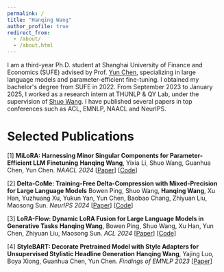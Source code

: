 ```yaml
---
permalink: /
title: "Hanqing Wang"
author_profile: true
redirect_from: 
  - /about/
  - /about.html
---
```


I am a third-year Ph.D. student at Shanghai University of Finance and Economics (SUFE) advised by Prof. [Yun Chen](yunc.me), specializing in large language models and parameter-efficient fine-tuning. I obtained my bachelor's degree from SUFE in 2022. From September 2023 to January 2025, I worked as a research intern at THUNLP & QY Lab, under the supervision of [Shuo Wang](https://scholar.google.com/citations?user=5vm5yAMAAAAJ&hl=en). I have published several papers in top conferences such as ACL, EMNLP, NAACL and NeurIPS.

Selected Publications
======


[1] **MiLoRA: Harnessing Minor Singular Components for Parameter-Efficient LLM Finetuning**
**Hanqing Wang**, Yixia Li, Shuo Wang, Guanhua Chen, Yun Chen. *NAACL 2024*
[[Paper](https://aclanthology.org/2025.naacl-long.248/)] [[Code](https://github.com/sufenlp/MiLoRA)]

[2] **Delta-CoMe: Training-Free Delta-Compression with Mixed-Precision for Large Language Models**
Bowen Ping, Shuo Wang, **Hanqing Wang**, Xu Han, Yuzhuang Xu, Yukun Yan, Yun Chen, Baobao Chang, Zhiyuan Liu, Maosong Sun. *NeurIPS 2024*
[[Paper](https://openreview.net/pdf?id=cr5EQRJlRn)] [[Code](https://github.com/thunlp/Delta-CoMe)]

[3] **LoRA-Flow: Dynamic LoRA Fusion for Large Language Models in Generative Tasks**
**Hanqing Wang**, Bowen Ping, Shuo Wang, Xu Han, Yun Chen, Zhiyuan Liu, Maosong Sun. *ACL 2024*
[[Paper](https://aclanthology.org/2024.acl-long.695/)] [[Code](https://github.com/thunlp/LoRAFlow)]

[4] **StyleBART: Decorate Pretrained Model with Style Adapters for Unsupervised Stylistic Headline Generation**
**Hanqing Wang**, Yajing Luo, Boya Xiong, Guanhua Chen, Yun Chen. *Findings of EMNLP 2023*
[[Paper](https://aclanthology.org/2023.findings-emnlp.697/)]
<!-- Getting started
======
1. Register a GitHub account if you don't have one and confirm your e-mail (required!)
1. Fork [this template](https://github.com/academicpages/academicpages.github.io) by clicking the "Use this template" button in the top right. 
1. Go to the repository's settings (rightmost item in the tabs that start with "Code", should be below "Unwatch"). Rename the repository "[your GitHub username].github.io", which will also be your website's URL.
1. Set site-wide configuration and create content & metadata (see below -- also see [this set of diffs](http://archive.is/3TPas) showing what files were changed to set up [an example site](https://getorg-testacct.github.io) for a user with the username "getorg-testacct")
1. Upload any files (like PDFs, .zip files, etc.) to the files/ directory. They will appear at https://[your GitHub username].github.io/files/example.pdf.  
1. Check status by going to the repository settings, in the "GitHub pages" section

Site-wide configuration
------
The main configuration file for the site is in the base directory in [_config.yml](https://github.com/academicpages/academicpages.github.io/blob/master/_config.yml), which defines the content in the sidebars and other site-wide features. You will need to replace the default variables with ones about yourself and your site's github repository. The configuration file for the top menu is in [_data/navigation.yml](https://github.com/academicpages/academicpages.github.io/blob/master/_data/navigation.yml). For example, if you don't have a portfolio or blog posts, you can remove those items from that navigation.yml file to remove them from the header. 

Create content & metadata
------
For site content, there is one markdown file for each type of content, which are stored in directories like _publications, _talks, _posts, _teaching, or _pages. For example, each talk is a markdown file in the [_talks directory](https://github.com/academicpages/academicpages.github.io/tree/master/_talks). At the top of each markdown file is structured data in YAML about the talk, which the theme will parse to do lots of cool stuff. The same structured data about a talk is used to generate the list of talks on the [Talks page](https://academicpages.github.io/talks), each [individual page](https://academicpages.github.io/talks/2012-03-01-talk-1) for specific talks, the talks section for the [CV page](https://academicpages.github.io/cv), and the [map of places you've given a talk](https://academicpages.github.io/talkmap.html) (if you run this [python file](https://github.com/academicpages/academicpages.github.io/blob/master/talkmap.py) or [Jupyter notebook](https://github.com/academicpages/academicpages.github.io/blob/master/talkmap.ipynb), which creates the HTML for the map based on the contents of the _talks directory).

**Markdown generator**

The repository includes [a set of Jupyter notebooks](https://github.com/academicpages/academicpages.github.io/tree/master/markdown_generator
) that converts a CSV containing structured data about talks or presentations into individual markdown files that will be properly formatted for the Academic Pages template. The sample CSVs in that directory are the ones I used to create my own personal website at stuartgeiger.com. My usual workflow is that I keep a spreadsheet of my publications and talks, then run the code in these notebooks to generate the markdown files, then commit and push them to the GitHub repository.

How to edit your site's GitHub repository
------
Many people use a git client to create files on their local computer and then push them to GitHub's servers. If you are not familiar with git, you can directly edit these configuration and markdown files directly in the github.com interface. Navigate to a file (like [this one](https://github.com/academicpages/academicpages.github.io/blob/master/_talks/2012-03-01-talk-1.md) and click the pencil icon in the top right of the content preview (to the right of the "Raw | Blame | History" buttons). You can delete a file by clicking the trashcan icon to the right of the pencil icon. You can also create new files or upload files by navigating to a directory and clicking the "Create new file" or "Upload files" buttons. 

Example: editing a markdown file for a talk
![Editing a markdown file for a talk](/images/editing-talk.png)

For more info
------
More info about configuring Academic Pages can be found in [the guide](https://academicpages.github.io/markdown/), the [growing wiki](https://github.com/academicpages/academicpages.github.io/wiki), and you can always [ask a question on GitHub](https://github.com/academicpages/academicpages.github.io/discussions). The [guides for the Minimal Mistakes theme](https://mmistakes.github.io/minimal-mistakes/docs/configuration/) (which this theme was forked from) might also be helpful. -->
